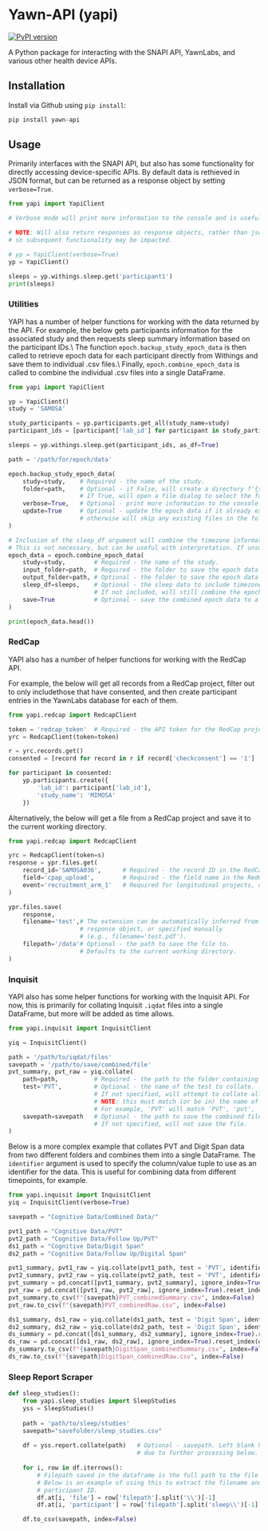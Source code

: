 # Yawn-API (yapi)

[![PyPI version](https://badge.fury.io/py/yawn-api.svg)](https://badge.fury.io/py/yawn-api)

A Python package for interacting with the SNAPI API, YawnLabs, and various other health device APIs.

## Installation

Install via Github using `pip install`:

```bash
pip install yawn-api
```

## Usage

Primarily interfaces with the SNAPI API, but also has some functionality for directly accessing device-specific APIs.
By default data is rethieved in JSON format, but can be returned as a response object by setting `verbose=True`.

```python
from yapi import YapiClient

# Verbose mode will print more information to the console and is useful for debugging. 

# NOTE: Will also return responses as response objects, rather than json, 
# so subsequent functionality may be impacted.

# yp = YapiClient(verbose=True) 
yp = YapiClient()

sleeps = yp.withings.sleep.get('participant1')
print(sleeps)

```

### Utilities

YAPI has a number of helper functions for working with the data returned by the API.
For example, the below gets participants information for the associated study and then requests sleep summary information based on the participant IDs.\\
The function `epoch.backup_study_epoch_data` is then called to retrieve epoch data for each participant directly from Withings and save them to individual .csv files.\\
Finally, `epoch.combine_epoch_data` is called to combine the individual .csv files into a single DataFrame.

```python
from yapi import YapiClient

yp = YapiClient()
study = 'SAMOSA'

study_participants = yp.participants.get_all(study_name=study)
participant_ids = [participant['lab_id'] for participant in study_participants]

sleeps = yp.withings.sleep.get(participant_ids, as_df=True)

path = '/path/for/epoch/data'

epoch.backup_study_epoch_data(
    study=study,    # Required - the name of the study.
    folder=path,    # Optional - if False, will create a directory f'{study}_EpochData' in the current working directory. 
                    # If True, will open a file dialog to select the folder. Otherwise, specify the path to the folder.
    verbose=True,   # Optional - print more information to the console.
    update=True     # Optional - update the epoch data if it already exists, 
                    # otherwise will skip any existing files in the folder.
)

# Inclusion of the sleep_df argument will combine the timezone information from the sleep data.
# This is not necessary, but can be useful with interpretation. If unsure, it is recommended to include it.
epoch_data = epoch.combine_epoch_data(
    study=study,        # Required - the name of the study.
    input_folder=path,  # Required - the folder to save the epoch data to.
    output_folder=path, # Optional - the folder to save the epoch data to, defaults to the input folder.
    sleep_df=sleeps,    # Optional - the sleep data to include timezone information from. 
                        # If not included, will still combine the epoch data, but will not include timezone information.
    save=True           # Optional - save the combined epoch data to a '{study}_epochCombined.csv' file in the output folder.
)

print(epoch_data.head())
```

### RedCap

YAPI also has a number of helper functions for working with the RedCap API.

For example, the below will get all records from a RedCap project, filter out to only includethose that have consented, and then create participant entries in the YawnLabs database for each of them.

```python
from yapi.redcap import RedcapClient

token = 'redcap_token'  # Required - the API token for the RedCap project.
yrc = RedcapClient(token=token) 

r = yrc.records.get()
consented = [record for record in r if record['checkconsent'] == '1']

for participant in consented:
    yp.participants.create({
        'lab_id': participant['lab_id'],
        'study_name': 'MIMOSA'
    })

```

Alternatively, the below will get a file from a RedCap project and save it to the current working directory.

```python
from yapi.redcap import RedcapClient

yrc = RedcapClient(token=s)
response = ypr.files.get(
    record_id='SAMOSA036',      # Required - the record ID in the RedCap project.
    field='cpap_upload',        # Required - the field name in the RedCap project.
    event='recruitment_arm_1'   # Required for longitudinal projects, only.
)

ypr.files.save(
    response,
    filename='test',# The extension can be automatically inferred from the 
                    # response object, or specified manually 
                    # (e.g., filename='test.pdf').
    filepath='/data'# Optional - the path to save the file to. 
                    # Defaults to the current working directory.
)

```

### Inquisit

YAPI also has some helper functions for working with the Inquisit API.
For now, this is primarily for collating Inquisit `.iqdat` files into a single DataFrame, but more will be added as time allows.

```python
from yapi.inquisit import InquisitClient

yiq = InquisitClient()

path = '/path/to/iqdat/files'
savepath = '/path/to/save/combined/file'
pvt_summary, pvt_raw = yiq.collate(
    path=path,          # Required - the path to the folder containing the .iqdat files.
    test='PVT',         # Optional - the name of the test to collate. 
                        # If not specified, will attempt to collate all tests in the folder.
                        # NOTE: this must match (or be in) the name of the test in the .iqdat files (case-insensitive).
                        # For example, 'PVT' will match 'PVT', 'pvt', 'PVT_1', 'PVT_2', etc.
    savepath=savepath   # Optional - the path to save the combined file to. 
                        # If not specified, will not save the file.
)
```

Below is a more complex example that collates PVT and Digit Span data from two different folders and combines them into a single DataFrame. The `identifier` argument is used to specify the column/value tuple to use as an identifier for the data. This is useful for combining data from different timepoints, for example.


```python
from yapi.inquisit import InquisitClient
yiq = InquisitClient(verbose=True)

savepath = "Cognitive Data/Combined Data/"

pvt1_path = "Cognitive Data/PVT"
pvt2_path = "Cognitive Data/Follow Up/PVT"
ds1_path = "Cognitive Data/Digit Span"
ds2_path = "Cognitive Data/Follow Up/Digital Span"

pvt1_summary, pvt1_raw = yiq.collate(pvt1_path, test = 'PVT', identifier=('timepoint', 'baseline'))
pvt2_summary, pvt2_raw = yiq.collate(pvt2_path, test = 'PVT', identifier=('timepoint', 'followup'))
pvt_summary = pd.concat([pvt1_summary, pvt2_summary], ignore_index=True).reset_index(drop=True)
pvt_raw = pd.concat([pvt1_raw, pvt2_raw], ignore_index=True).reset_index(drop=True)
pvt_summary.to_csv(f"{savepath}PVT_combinedSummary.csv", index=False)
pvt_raw.to_csv(f"{savepath}PVT_combinedRaw.csv", index=False)

ds1_summary, ds1_raw = yiq.collate(ds1_path, test = 'Digit Span', identifier=('timepoint', 'baseline'))
ds2_summary, ds2_raw = yiq.collate(ds2_path, test = 'Digit Span', identifier=('timepoint', 'followup'))
ds_summary = pd.concat([ds1_summary, ds2_summary], ignore_index=True).reset_index(drop=True)
ds_raw = pd.concat([ds1_raw, ds2_raw], ignore_index=True).reset_index(drop=True)
ds_summary.to_csv(f"{savepath}DigitSpan_combinedSummary.csv", index=False)
ds_raw.to_csv(f"{savepath}DigitSpan_combinedRaw.csv", index=False)

```

### Sleep Report Scraper


```python
def sleep_studies():
    from yapi.sleep_studies import SleepStudies
    yss = SleepStudies()
    
    path = 'path/to/sleep/studies'
    savepath="savefolder/sleep_studies.csv"
    
    df = yss.report.collate(path)   # Optional - savepath. Left blank here
                                    # due to further processing below.
    
    for i, row in df.iterrows():
        # Filepath saved in the dataframe is the full path to the file
        # Below is an example of using this to extract the filename and 
        # participant ID.
        df.at[i, 'file'] = row['filepath'].split('\\')[-1]
        df.at[i, 'participant'] = row['filepath'].split('sleep\\')[-1].split('\\')[0]

    df.to_csv(savepath, index=False)
```
